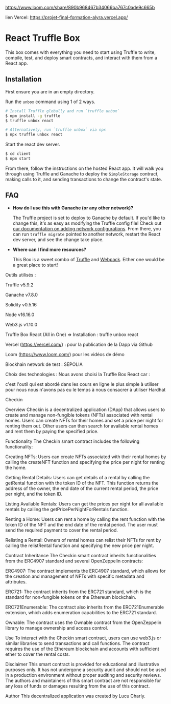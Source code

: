 https://www.loom.com/share/890b968467b34066ba767c0ade9c665b


lien Vercel: https://projet-final-formation-alyra.vercel.app/

# React Truffle Box

This box comes with everything you need to start using Truffle to write, compile, test, and deploy smart contracts, and interact with them from a React app.

## Installation

First ensure you are in an empty directory.

Run the `unbox` command using 1 of 2 ways.

```sh
# Install Truffle globally and run `truffle unbox`
$ npm install -g truffle
$ truffle unbox react
```

```sh
# Alternatively, run `truffle unbox` via npx
$ npx truffle unbox react
```

Start the react dev server.

```sh
$ cd client
$ npm start
```

From there, follow the instructions on the hosted React app. It will walk you through using Truffle and Ganache to deploy the `SimpleStorage` contract, making calls to it, and sending transactions to change the contract's state.

## FAQ

- __How do I use this with Ganache (or any other network)?__

  The Truffle project is set to deploy to Ganache by default. If you'd like to change this, it's as easy as modifying the Truffle config file! Check out [our documentation on adding network configurations](https://trufflesuite.com/docs/truffle/reference/configuration/#networks). From there, you can run `truffle migrate` pointed to another network, restart the React dev server, and see the change take place.

- __Where can I find more resources?__

  This Box is a sweet combo of [Truffle](https://trufflesuite.com) and [Webpack](https://webpack.js.org). Either one would be a great place to start!


Outils utilisés :

Truffle v5.9.2

Ganache v7.8.0

Solidity v0.5.16

Node v16.16.0

Web3.js v1.10.0

Truffle Box React (All in One) => Installation : truffle unbox react

Vercel (https://vercel.com/) : pour la publication de la Dapp via Github

Loom (https://www.loom.com/) pour les vidéos de démo

Blockhain network de test : SEPOLIA

Choix des technologies :
Nous avons choisi la Truffle Box React car :

c'est l'outil qui est abordé dans les cours en ligne
le plus simple à utiliser pour nous
nous n'avons pas eu le temps à nous consacrer à utiliser Hardhat

Checkin 

Overview
Checkin is a decentralized application (DApp) that allows users to create and manage non-fungible tokens (NFTs) associated with rental homes. Users can create NFTs for their homes and set a price per night for renting them out. Other users can then search for available rental homes and rent them by paying the specified price.

Functionality
The Checkin smart contract includes the following functionality:

Creating NFTs: Users can create NFTs associated with their rental homes by calling the createNFT function and specifying the price per night for renting the home.

Getting Rental Details: Users can get details of a rental by calling the getRental function with the token ID of the NFT. This function returns the address of the owner, the end date of the current rental period, the price per night, and the token ID.

Listing Available Rentals: Users can get the prices per night for all available rentals by calling the getPricePerNightForRentals function.

Renting a Home: Users can rent a home by calling the rent function with the token ID of the NFT and the end date of the rental period. The user must send the required payment to cover the rental period.

Relisting a Rental: Owners of rental homes can relist their NFTs for rent by calling the relistRental function and specifying the new price per night.

Contract Inheritance
The Checkin smart contract inherits functionalities from the ERC4907 standard and several OpenZeppelin contracts:

ERC4907: The contract implements the ERC4907 standard, which allows for the creation and management of NFTs with specific metadata and attributes.

ERC721: The contract inherits from the ERC721 standard, which is the standard for non-fungible tokens on the Ethereum blockchain.

ERC721Enumerable: The contract also inherits from the ERC721Enumerable extension, which adds enumeration capabilities to the ERC721 standard.

Ownable: The contract uses the Ownable contract from the OpenZeppelin library to manage ownership and access control.

Use
To interact with the Checkin smart contract, users can use web3.js or similar libraries to send transactions and call functions. The contract requires the use of the Ethereum blockchain and accounts with sufficient ether to cover the rental costs.

Disclaimer
This smart contract is provided for educational and illustrative purposes only. It has not undergone a security audit and should not be used in a production environment without proper auditing and security reviews. The authors and maintainers of this smart contract are not responsible for any loss of funds or damages resulting from the use of this contract.

Author
This decentralized application was created by Lucu Charly.

